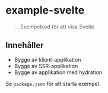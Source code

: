 # example-svelte
> Exempelkod för att visa Svelte

## Innehåller
* Bygge av klient-applikation
* Bygge av SSR-applikation
* Bygge av applikation med hydration

Se `package.json` för att starta exempel.
